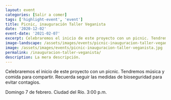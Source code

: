 ```yaml
---
layout: event
categories: [Salir a comer]
tags: ['highlight-event', 'event']
title: Picnic, inauguración Taller Veganista
date: '2020-12-02'
event-date: '2021-02-07'
excerpt: Celebraremos el inicio de este proyecto con un picnic. Tendremos música y comida para compartir. Recuerda seguir las medidas de bioseguridad para evitar contagios.
image-landscape: /assets/images/events/picnic-inauguracion-taller-veganista.jpg
image: /assets/images/events/picnic-inauguracion-taller-veganista.jpg
permalink: /inauguracion-taller-veganista/
description: La mera descripción.
---
```


Celebraremos el inicio de este proyecto con un picnic. Tendremos música y comida para compartir. Recuerda seguir las medidas de bioseguridad para evitar contagios.

Domingo 7 de febrero. Ciudad del Río. 3:00 p.m.
